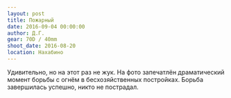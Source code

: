 ```yaml
---
layout: post
title: Пожарный
date: 2016-09-04 00:00:00
author: Д.Г.
gear: 70D / 40mm
shoot_date: 2016-08-20
location: Нахабино
---
```


Удивительно, но на этот раз не жук. На фото запечатлён драматический момент борьбы с огнём в бесхозяйственных постройках. Борьба завершилась успешно, никто не пострадал.
